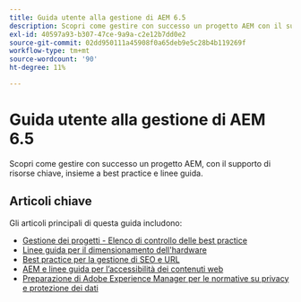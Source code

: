 ```yaml
---
title: Guida utente alla gestione di AEM 6.5
description: Scopri come gestire con successo un progetto AEM con il supporto di risorse chiave e una raccolta completa di guide utente AEM 6.5.
exl-id: 40597a93-b307-47ce-9a9a-c2e12b7dd0e2
source-git-commit: 02dd950111a45908f0a65deb9e5c28b4b119269f
workflow-type: tm+mt
source-wordcount: '90'
ht-degree: 11%

---
```


# Guida utente alla gestione di AEM 6.5

Scopri come gestire con successo un progetto AEM, con il supporto di risorse chiave, insieme a best practice e linee guida.

## Articoli chiave

Gli articoli principali di questa guida includono:

* [Gestione dei progetti - Elenco di controllo delle best practice](/help/managing/best-practices.md)
* [Linee guida per il dimensionamento dell&#39;hardware](/help/managing/hardware-sizing-guidelines.md)
* [Best practice per la gestione di SEO e URL](/help/managing/seo-and-url-management.md)
* [AEM e linee guida per l’accessibilità dei contenuti web](/help/managing/web-accessibility.md)
* [Preparazione di Adobe Experience Manager per le normative su privacy e protezione dei dati](/help/managing/data-protection-and-privacy.md)
